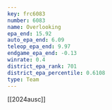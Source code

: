 ```yaml
---
key: frc6083
number: 6083
name: Overlooking
epa_end: 15.92
auto_epa_end: 6.09
teleop_epa_end: 9.97
endgame_epa_end: -0.13
winrate: 0.4
district_epa_rank: 701
district_epa_percentile: 0.6108
type: Team
---
```

[[2024ausc]]
